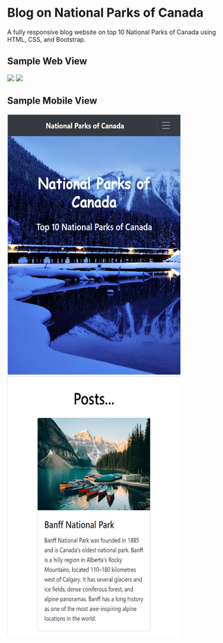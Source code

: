 # Blog on National Parks of Canada

A fully responsive blog website on top 10 National Parks of Canada using HTML, CSS, and Bootstrap. 

## Sample Web View
<img src="UI/1.PNG">
<img src="UI/2.PNG">


## Sample Mobile View
<img src="UI/3.PNG" width="400" height="600">
<img src="UI/4.PNG" width="400" height="600">
